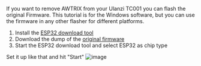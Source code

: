 If you want to remove AWTRIX from your Ulanzi TC001 you can flash the original Firmware.
This tutorial is for the Windows software, but you can use the firmware in any other flasher for different platforms.
  
1. Install the [ESP32 download tool](https://www.espressif.com/en/support/download/other-tools)
2. Download the dump of the [original firmware](https://raw.githubusercontent.com/Blueforcer/awtrix3/main/docs/assets/ulanzi_original_firmware.bin)
3. Start the ESP32 download tool and select ESP32 as chip type
  
Set it up like that and hit "Start"
![image](https://github.com/Blueforcer/awtrix3/assets/31169771/48a29f33-4896-4ee5-a001-17b44710c8ae)

